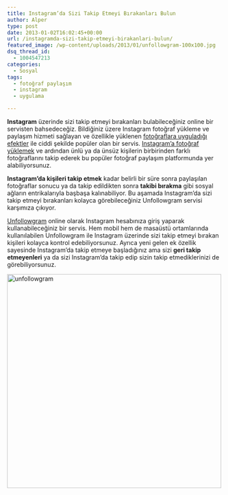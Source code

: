```yaml
---
title: Instagram’da Sizi Takip Etmeyi Bırakanları Bulun
author: Alper
type: post
date: 2013-01-02T16:02:45+00:00
url: /instagramda-sizi-takip-etmeyi-birakanlari-bulun/
featured_image: /wp-content/uploads/2013/01/unfollowgram-100x100.jpg
dsq_thread_id:
  - 1004547213
categories:
  - Sosyal
tags:
  - fotoğraf paylaşım
  - instagram
  - uygulama

---
```

**Instagram** üzerinde sizi takip etmeyi bırakanları bulabileceğiniz online bir servisten bahsedeceğiz. Bildiğiniz üzere Instagram fotoğraf yükleme ve paylaşım hizmeti sağlayan ve özellikle yüklenen <a href="https://www.murekkep.org/instagramin-siradaki-atagi-yeni-fotograf-efektleri-9825" target="_blank">fotoğraflara uyguladığı efektler</a> ile ciddi şekilde popüler olan bir servis. [Instagram&#8217;a fotoğraf yüklemek][1] ve ardından ünlü ya da ünsüz kişilerin birbirinden farklı fotoğraflarını takip ederek bu popüler fotoğraf paylaşım platformunda yer alabiliyorsunuz.

**Instagram&#8217;da kişileri takip etmek** kadar belirli bir süre sonra paylaşılan fotoğraflar sonucu ya da takip edildikten sonra **takibi bırakma** gibi sosyal ağların entrikalarıyla başbaşa kalınabiliyor. Bu aşamada Instagram&#8217;da sizi takip etmeyi bırakanları kolayca görebileceğiniz Unfollowgram servisi karşımıza çıkıyor.

<a href="http://unfollowgram.com/" target="_blank" class="broken_link">Unfollowgram</a> online olarak Instagram hesabınıza giriş yaparak kullanabileceğiniz bir servis. Hem mobil hem de masaüstü ortamlarında kullanılabilen Unfollowgram ile Instagram üzerinde sizi takip etmeyi bırakan kişileri kolayca kontrol edebiliyorsunuz. Ayrıca yeni gelen ek özellik sayesinde Instagram&#8217;da takip etmeye başladığınız ama sizi **geri takip etmeyenleri** ya da sizi Instagram&#8217;da takip edip sizin takip etmediklerinizi de görebiliyorsunuz.

<img class="aligncenter size-full wp-image-10329" alt="unfollowgram" src="https://www.murekkep.org/wp-content/uploads/2013/01/unfollowgram.jpg" width="500" height="500" srcset="https://www.murekkep.org/wp-content/uploads/2013/01/unfollowgram.jpg 500w, https://www.murekkep.org/wp-content/uploads/2013/01/unfollowgram-150x150.jpg 150w, https://www.murekkep.org/wp-content/uploads/2013/01/unfollowgram-250x250.jpg 250w, https://www.murekkep.org/wp-content/uploads/2013/01/unfollowgram-400x400.jpg 400w, https://www.murekkep.org/wp-content/uploads/2013/01/unfollowgram-100x100.jpg 100w, https://www.murekkep.org/wp-content/uploads/2013/01/unfollowgram-50x50.jpg 50w, https://www.murekkep.org/wp-content/uploads/2013/01/unfollowgram-200x200.jpg 200w, https://www.murekkep.org/wp-content/uploads/2013/01/unfollowgram-305x305.jpg 305w" sizes="(max-width: 500px) 100vw, 500px" />

 [1]: https://www.murekkep.org/instagrama-nasil-fotograf-yuklenir-9767